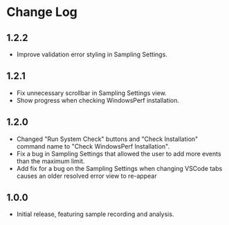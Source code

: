 # Change Log

## 1.2.2

-   Improve validation error styling in Sampling Settings.

## 1.2.1

-   Fix unnecessary scrollbar in Sampling Settings view.
-   Show progress when checking WindowsPerf installation.

## 1.2.0

-   Changed "Run System Check" buttons and "Check Installation" command name to "Check WindowsPerf Installation".
-   Fix a bug in Sampling Settings that allowed the user to add more events than the maximum limit.
-   Add fix for a bug on the Sampling Settings when changing VSCode tabs causes an older resolved error view to re-appear

## 1.0.0

-   Initial release, featuring sample recording and analysis.
